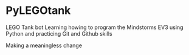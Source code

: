 # PyLEGOtank
LEGO Tank bot
Learning howing to program the Mindstorms EV3 using Python and practicing Git and Github skills

Making a meaningless change